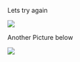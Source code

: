 
Lets try again

![](z/Screenshot%25202022-12-26%2520at%252011.32.18%2520PM.png)





Another Picture below 

![](z/Screenshot%25202022-12-26%2520at%252011.32.43%2520PM.png)

